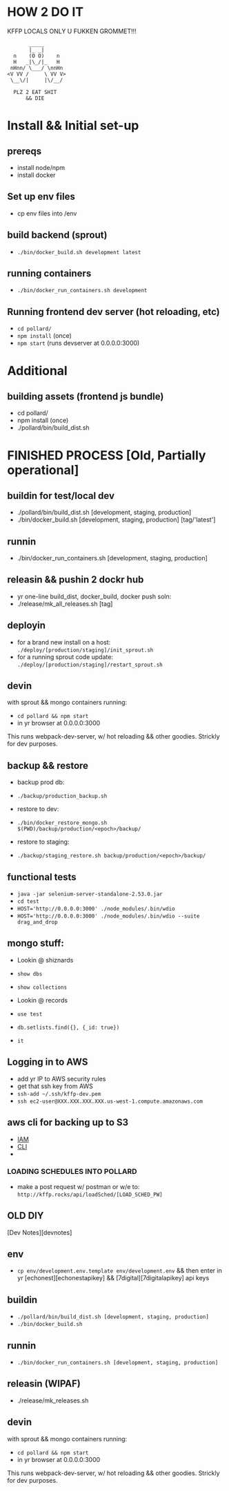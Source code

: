 # HOW 2 DO IT

KFFP LOCALS ONLY U FUKKEN GROMMET!!!

           _____
           |_ _|
      n    (O O)    n
      H   _|\_/|_   H
     nHnn/ \___/ \nnHn
    <V VV /     \ VV V>
     \__\/|     |\/__/

      PLZ 2 EAT SHIT
          && DIE

# Install && Initial set-up

## prereqs
- install node/npm
- install docker

## Set up env files
- cp env files into /env

## build backend (sprout)
- `./bin/docker_build.sh development latest`

## running containers
- `./bin/docker_run_containers.sh development`

## Running frontend dev server (hot reloading, etc)
- `cd pollard/`
- `npm install` (once)
- `npm start` (runs devserver at 0.0.0.0:3000)


# Additional

## building assets (frontend js bundle)
- cd pollard/
- npm install (once)
- ./pollard/bin/build_dist.sh


# FINISHED PROCESS [Old, Partially operational]

## buildin for test/local dev

- ./pollard/bin/build_dist.sh [development, staging, production]
- ./bin/docker_build.sh [development, staging, production] [tag/'latest']


## runnin

- ./bin/docker_run_containers.sh [development, staging, production]


## releasin && pushin 2 dockr hub

- yr one-line build_dist, docker_build, docker push soln:
- ./release/mk_all_releases.sh [tag]

## deployin

- for a brand new install on a host: `./deploy/[production/staging]/init_sprout.sh`
- for a running sprout code update: `./deploy/[production/staging]/restart_sprout.sh`

## devin

with sprout && mongo containers running:

- `cd pollard && npm start`
- in yr browser at 0.0.0.0:3000

This runs webpack-dev-server, w/ hot reloading && other goodies. Strickly for dev purposes.

## backup && restore
- backup prod db:
- `./backup/production_backup.sh`

- restore to dev:
- `./bin/docker_restore_mongo.sh $(PWD)/backup/production/<epoch>/backup/`

- restore to staging:
- `./backup/staging_restore.sh backup/production/<epoch>/backup/`

## functional tests

- `java -jar selenium-server-standalone-2.53.0.jar`
- `cd test`
- `HOST='http://0.0.0.0:3000' ./node_modules/.bin/wdio`
- `HOST='http://0.0.0.0:3000' ./node_modules/.bin/wdio --suite drag_and_drop`

## mongo stuff:

- Lookin @ shiznards
- `show dbs`
- `show collections`

- Lookin @ records
- `use test`
- `db.setlists.find({}, {_id: true})`
- `it`


## Logging in to AWS
- add yr IP to AWS security rules
- get that ssh key from AWS
- `ssh-add ~/.ssh/kffp-dev.pem`
- `ssh ec2-user@XXX.XXX.XXX.XXX.us-west-1.compute.amazonaws.com`


## aws cli for backing up to S3
- [IAM](http://docs.aws.amazon.com/cli/latest/userguide/cli-chap-getting-set-up.html)
- [CLI](http://docs.aws.amazon.com/cli/latest/userguide/installing.html#install-bundle-other-os)
-


### LOADING SCHEDULES INTO POLLARD
- make a post request w/ postman or w/e to: `http://kffp.rocks/api/loadSched/[LOAD_SCHED_PW]`


## OLD DIY

[Dev Notes][devnotes]

## env

- `cp env/development.env.template env/development.env`
  && then enter in yr [echonest][echonestapikey]
  && [7digital][7digitalapikey] api keys

## buildin

- `./pollard/bin/build_dist.sh [development, staging, production]`
- `./bin/docker_build.sh`


## runnin

- `./bin/docker_run_containers.sh [development, staging, production]`

## releasin (WIPAF)

- ./release/mk_releases.sh


## devin

with sprout && mongo containers running:

- `cd pollard && npm start`
- in yr browser at 0.0.0.0:3000

This runs webpack-dev-server, w/ hot reloading && other goodies. Strickly for dev purposes.

